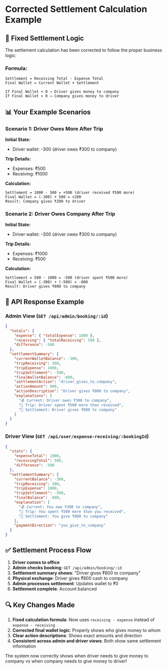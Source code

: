 # Corrected Settlement Calculation Example

## 🔧 Fixed Settlement Logic

The settlement calculation has been corrected to follow the proper business logic:

### Formula:
```
Settlement = Receiving Total - Expense Total
Final Wallet = Current Wallet + Settlement

If Final Wallet < 0 → Driver gives money to company
If Final Wallet > 0 → Company gives money to driver
```

## 📊 Your Example Scenarios

### Scenario 1: Driver Owes More After Trip
**Initial State:**
- Driver wallet: -300 (driver owes ₹300 to company)

**Trip Details:**
- Expenses: ₹500
- Receiving: ₹1000

**Calculation:**
```
Settlement = 1000 - 500 = +500 (driver received ₹500 more)
Final Wallet = (-300) + 500 = +200
Result: Company gives ₹200 to driver
```

### Scenario 2: Driver Owes Company After Trip
**Initial State:**
- Driver wallet: -300 (driver owes ₹300 to company)

**Trip Details:**
- Expenses: ₹1000  
- Receiving: ₹500

**Calculation:**
```
Settlement = 500 - 1000 = -500 (driver spent ₹500 more)
Final Wallet = (-300) + (-500) = -800
Result: Driver gives ₹800 to company
```

## 🎯 API Response Example

### Admin View (`GET /api/admin/booking/:id`)
```json
{
  "totals": {
    "expense": { "totalExpense": 1000 },
    "receiving": { "totalReceiving": 500 },
    "difference": -500
  },
  "settlementSummary": {
    "currentWalletBalance": -300,
    "tripReceiving": 500,
    "tripExpense": 1000,
    "tripSettlement": -500,
    "finalWalletBalance": -800,
    "settlementAction": "driver_gives_to_company",
    "actionAmount": 800,
    "actionDescription": "Driver gives ₹800 to company",
    "explanations": [
      "💰 Current: Driver owes ₹300 to company",
      "🚗 Trip: Driver spent ₹500 more than received",
      "🎯 Settlement: Driver gives ₹800 to company"
    ]
  }
}
```

### Driver View (`GET /api/user/expense-receiving/:bookingId`)
```json
{
  "stats": {
    "expenseTotal": 1000,
    "receivingTotal": 500,
    "difference": -500
  },
  "settlementSummary": {
    "currentBalance": -300,
    "tripReceiving": 500,
    "tripExpense": 1000,
    "tripSettlement": -500,
    "finalBalance": -800,
    "explanation": [
      "💰 Current: You owe ₹300 to company",
      "🚗 Trip: You spent ₹500 more than you received",
      "🔄 Settlement: You give ₹800 to company"
    ],
    "paymentDirection": "you_give_to_company"
  }
}
```

## ✅ Settlement Process Flow

1. **Driver comes to office**
2. **Admin checks booking**: `GET /api/admin/booking/:id`
3. **Settlement summary shows**: "Driver gives ₹800 to company"
4. **Physical exchange**: Driver gives ₹800 cash to company
5. **Admin processes settlement**: Updates wallet to ₹0
6. **Settlement complete**: Account balanced

## 🔍 Key Changes Made

1. **Fixed calculation formula**: Now uses `receiving - expense` instead of `expense - receiving`
2. **Corrected final wallet logic**: Properly shows who gives money to whom
3. **Clear action descriptions**: Shows exact amounts and direction
4. **Consistent across admin and driver views**: Both show same settlement information

The system now correctly shows when driver needs to give money to company vs when company needs to give money to driver!